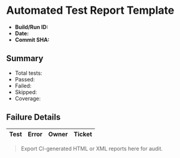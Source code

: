 # Automated Test Report Template

- **Build/Run ID:**
- **Date:**
- **Commit SHA:**

## Summary
- Total tests:
- Passed:
- Failed:
- Skipped:
- Coverage:

## Failure Details
| Test | Error | Owner | Ticket |
|------|-------|-------|--------|

> Export CI-generated HTML or XML reports here for audit.
